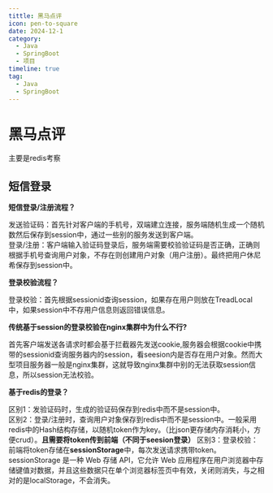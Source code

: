 ```yaml
---
tittle: 黑马点评
icon: pen-to-square
date: 2024-12-1
category:
  - Java
  - SpringBoot
  - 项目
timeline: true
tag:
  - Java
  - SpringBoot
---
```

# 黑马点评
主要是redis考察
<!-- more -->  
## 短信登录     
**短信登录/注册流程？** 

 
发送验证码：首先针对客户端的手机号，双端建立连接，服务端随机生成一个随机数然后保存到session中，通过一些别的服务发送到客户端。  
登录/注册：客户端输入验证码登录后，服务端需要校验验证码是否正确，正确则根据手机号查询用户对象，不存在则创建用户对象（用户注册）。最终把用户休尼希保存到session中。  

**登录校验流程？**  

登录校验：首先根据sessionid查询session，如果存在用户则放在TreadLocal中，如果session中不存用户信息则返回错误信息。




**传统基于session的登录校验在nginx集群中为什么不行?**   
  
首先客户端发送各请求时都会基于拦截器先发送cookie,服务器会根据cookie中携带的sessionid查询服务器内的session，看seesion内是否存在用户对象。然而大型项目服务器一般是nginx集群，这就导致nginx集群中别的无法获取session信息，所以session无法校验。  


**基于redis的登录？**    
  
区别1：发验证码时，生成的验证码保存到redis中而不是session中。  
区别2：登录/注册时，查询用户对象保存到redis中而不是session中。一般采用redis中的Hash结构存储，以随机token作为key。（比json更存储内存消耗小，方便crud）。**且需要将token传到前端（不同于seesion登录）**
区别3：登录校验：前端将token存储在**sessionStorage**中，每次发送请求携带token。sessionStorage 是一种 Web 存储 API，它允许 Web 应用程序在用户浏览器中存储键值对数据，并且这些数据只在单个浏览器标签页中有效，关闭则消失，与之相对的是localStorage，不会消失。